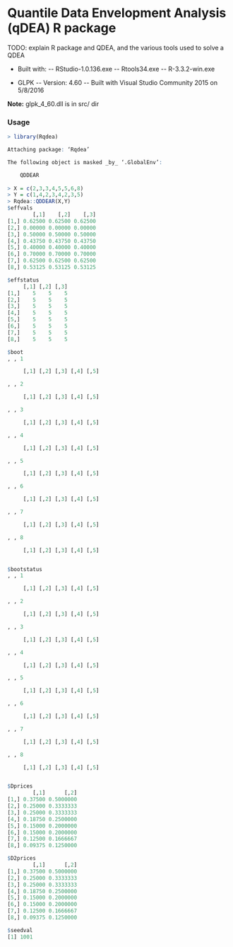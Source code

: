 # Quantile Data Envelopment Analysis (qDEA) R package

TODO: explain R package and QDEA, and the various tools used to solve a QDEA

- Built with:
-- RStudio-1.0.136.exe
-- Rtools34.exe
-- R-3.3.2-win.exe

- GLPK
-- Version: 4.60
-- Built with Visual Studio Community 2015 on 5/8/2016


**Note:** glpk_4_60.dll is in src/ dir


### Usage
```R
> library(Rqdea)

Attaching package: ‘Rqdea’

The following object is masked _by_ ‘.GlobalEnv’:

    QDDEAR
    
> X = c(2,3,3,4,5,5,6,8)
> Y = c(1,4,2,3,4,2,3,5)
> Rqdea::QDDEAR(X,Y)
$effvals
        [,1]    [,2]    [,3]
[1,] 0.62500 0.62500 0.62500
[2,] 0.00000 0.00000 0.00000
[3,] 0.50000 0.50000 0.50000
[4,] 0.43750 0.43750 0.43750
[5,] 0.40000 0.40000 0.40000
[6,] 0.70000 0.70000 0.70000
[7,] 0.62500 0.62500 0.62500
[8,] 0.53125 0.53125 0.53125

$effstatus
     [,1] [,2] [,3]
[1,]    5    5    5
[2,]    5    5    5
[3,]    5    5    5
[4,]    5    5    5
[5,]    5    5    5
[6,]    5    5    5
[7,]    5    5    5
[8,]    5    5    5

$boot
, , 1

     [,1] [,2] [,3] [,4] [,5]

, , 2

     [,1] [,2] [,3] [,4] [,5]

, , 3

     [,1] [,2] [,3] [,4] [,5]

, , 4

     [,1] [,2] [,3] [,4] [,5]

, , 5

     [,1] [,2] [,3] [,4] [,5]

, , 6

     [,1] [,2] [,3] [,4] [,5]

, , 7

     [,1] [,2] [,3] [,4] [,5]

, , 8

     [,1] [,2] [,3] [,4] [,5]


$bootstatus
, , 1

     [,1] [,2] [,3] [,4] [,5]

, , 2

     [,1] [,2] [,3] [,4] [,5]

, , 3

     [,1] [,2] [,3] [,4] [,5]

, , 4

     [,1] [,2] [,3] [,4] [,5]

, , 5

     [,1] [,2] [,3] [,4] [,5]

, , 6

     [,1] [,2] [,3] [,4] [,5]

, , 7

     [,1] [,2] [,3] [,4] [,5]

, , 8

     [,1] [,2] [,3] [,4] [,5]


$Dprices
        [,1]      [,2]
[1,] 0.37500 0.5000000
[2,] 0.25000 0.3333333
[3,] 0.25000 0.3333333
[4,] 0.18750 0.2500000
[5,] 0.15000 0.2000000
[6,] 0.15000 0.2000000
[7,] 0.12500 0.1666667
[8,] 0.09375 0.1250000

$D2prices
        [,1]      [,2]
[1,] 0.37500 0.5000000
[2,] 0.25000 0.3333333
[3,] 0.25000 0.3333333
[4,] 0.18750 0.2500000
[5,] 0.15000 0.2000000
[6,] 0.15000 0.2000000
[7,] 0.12500 0.1666667
[8,] 0.09375 0.1250000

$seedval
[1] 1001    
```
